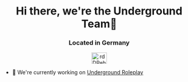 <h1 align="center">Hi there, we're the Underground Team👋</h1>
<h3 align="center">Located in Germany</h3>
<p align="center">
<a href="https://discord.gg/rdDRehmNZF" target="blank"><img align="center" src="https://raw.githubusercontent.com/rahuldkjain/github-profile-readme-generator/master/src/images/icons/Social/discord.svg" alt="rdDRehmNZF" height="30" width="40" /></a>
</p>

- 🔭 We're currently working on [Underground Roleplay](https://github.com/Underground-FiveM/underground-fivem)
